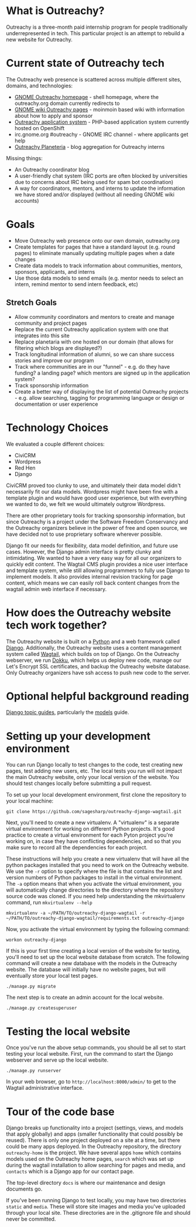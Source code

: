 # What is Outreachy?

Outreachy is a three-month paid internship program for people traditionally underrepresented in tech.
This particular project is an attempt to rebuild a new website for Outreachy.

# Current state of Outreachy tech

The Outreachy web presence is scattered across multiple different sites, domains, and technologies:
 - [GNOME Outreachy homepage](https://www.gnome.org/outreachy/) - shell homepage, where the outreachy.org domain currently redirects to
 - [GNOME wiki Outreachy pages](http://wiki.gnome.org/Outreachy) - moinmoin based wiki with information about how to apply and sponsor
 - [Outreachy application system](http://outreachy.gnome.org) - PHP-based application system currently hosted on OpenShift
 - irc.gnome.org #outreachy - GNOME IRC channel - where applicants get help
 - [Outreachy Planeteria](http://www.planeteria.info/outreach) - blog aggregation for Outreachy interns

Missing things:
 - An Outreachy coordinator blog
 - A user-friendly chat system (IRC ports are often blocked by universities due to concerns about IRC being used for spam bot coordination)
 - A way for coordinators, mentors, and interns to update the information we have stored and/or displayed (without all needing GNOME wiki accounts)

# Goals

 - Move Outreachy web presence onto our own domain, outreachy.org
 - Create templates for pages that have a standard layout (e.g. round pages) to eliminate manually updating multiple pages when a date changes
 - Create data models to track information about communities, mentors, sponsors, applicants, and interns
 - Use those data models to send emails (e.g. mentor needs to select an intern, remind mentor to send intern feedback, etc)

## Stretch Goals

 - Allow community coordinators and mentors to create and manage community and project pages
 - Replace the current Outreachy application system with one that integrates into this site
 - Replace planetaria with one hosted on our domain (that allows for filtering which blogs are displayed?)
 - Track longitudinal information of alumni, so we can share success stories and improve our program
 - Track where communities are in our "funnel" - e.g. do they have funding? a landing page? which mentors are signed up in the application system?
 - Track sponsorship information
 - Create a better way of displaying the list of potential Outreachy projects - e.g. allow searching, tagging for programming language or design or documentation or user experience

# Technology Choices

We evaluated a couple different choices:
 - CiviCRM
 - Wordpress
 - Red Hen
 - Django

CiviCRM proved too clunky to use, and ultimately their data model didn't necessarily fit our data models. Wordpress might have been fine with a template plugin and would have good user experience, but with everything we wanted to do, we felt we would ultimately outgrow Wordpress.

There are other proprietary tools for tracking sponsorship information, but since Outreachy is a project under the Software Freedom Conservancy and the Outreachy organizers believe in the power of free and open source, we have decided not to use proprietary software wherever possible.

Django fit our needs for flexibility, data model definition, and future use cases. However, the Django admin interface is pretty clunky and intimidating. We wanted to have a very easy way for all our organizers to quickly edit content. The Wagtail CMS plugin provides a nice user interface and template system, while still allowing programmers to fully use Django to implement models. It also provides internal revision tracking for page content, which means we can easily roll back content changes from the wagtail admin web interface if necessary.

# How does the Outreachy website tech work together?

The Outreachy website is built on a [Python](https://www.python.org/) and a web framework called [Django](https://www.djangoproject.com/). Additionally, the Outreachy website uses a content management system called [Wagtail](https://wagtail.io/), which builds on top of Django. On the Outreachy webserver, we run [Dokku](http://dokku.viewdocs.io/dokku/), which helps us deploy new code, manage our Let's Encrypt SSL certificates, and backup the Outreachy website database. Only Outreachy organizers have ssh access to push new code to the server.

# Optional helpful background reading

[Django topic guides](https://docs.djangoproject.com/en/1.11/topics/), particularly the [models](https://docs.djangoproject.com/en/1.11/topics/db/models/) guide.

# Setting up your development environment

You can run Django locally to test changes to the code, test creating new pages, test adding new users, etc. The local tests you run will not impact the main Outreachy website, only your local version of the website. You should test changes locally before submitting a pull request.

To set up your local development environment, first clone the repository to your local machine:

```
git clone https://github.com/sagesharp/outreachy-django-wagtail.git
```

Next, you'll need to create a new virtualenv. A "virtualenv" is a separate virtual environment for working on different Python projects. It's good practice to create a virtual environment for each Pyton project you're working on, in case they have conflicting dependencies, and so that you make sure to record all the dependencies for each project.

These instructions will help you create a new virtualenv that will have all the python packages installed that you need to work on the Outreachy website. We use the `-r` option to specify where the file is that contains the list and version numbers of Python packages to install in the virtual environment. The `-a` option means that when you activate the virtual environment, you will automatically change directories to the directory where the repository source code was cloned. If you need help understanding the mkvirtualenv command, run `mkvirtualenv --help`

```
mkvirtualenv -a ~/PATH/TO/outreachy-django-wagtail -r ~/PATH/TO/outreachy-django-wagtail/requirements.txt outreachy-django
```

Now, you activate the virtual environment by typing the following command:

```
workon outreachy-django
```

If this is your first time creating a local version of the website for testing, you'll need to set up the local website database from scratch. The following command will create a new database with the models in the Outreachy website. The database will initially have no website pages, but will eventually store your local test pages.

```
./manage.py migrate
```

The next step is to create an admin account for the local website.

```
./manage.py createsuperuser
```
# Testing the local website

Once you've run the above setup commands, you should be all set to start testing your local website. First, run the command to start the Django webserver and serve up the local website.

```
./manage.py runserver
```

In your web browser, go to `http://localhost:8000/admin/` to get to the Wagtail administrative interface.

# Tour of the code base

Django breaks up functionality into a project (settings, views, and models that apply globally) and apps (smaller functionality that could possibly be reused). There is only one project deployed on a site at a time, but there could be many apps deployed. In the Outreachy repository, the directory `outreachy-home` is the project. We have several apps `home` which contains models used on the Outreachy home pages, `search` which was set up during the wagtail installation to allow searching for pages and media, and `contacts` which is a Django app for our contact page.

The top-level directory `docs` is where our maintenance and design documents go.

If you've been running Django to test locally, you may have two directories `static` and `media`. These will store site images and media you've uploaded through your local site. These directories are in the .gitignore file and should never be committed.
